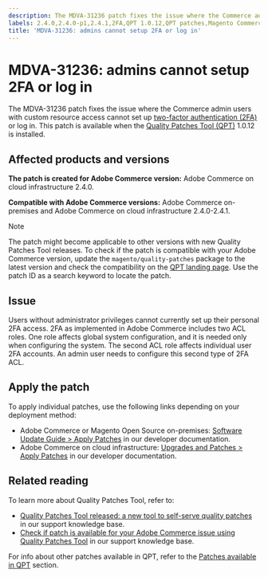```yaml
---
description: The MDVA-31236 patch fixes the issue where the Commerce admin users with custom resource access cannot set up [two-factor authentication (2FA)](https://docs.magento.com/user-guide/stores/security-two-factor-authentication.html) or log in. This patch is available when the [Quality Patches Tool (QPT)](https://support.magento.com/hc/en-us/articles/360047139492) 1.0.12 is installed.
labels: 2.4.0,2.4.0-p1,2.4.1,2FA,QPT 1.0.12,QPT patches,Magento Commerce,Magento Commerce Cloud,Quality Patches Tool,support tools, cloud infrastructure,on-premises
title: 'MDVA-31236: admins cannot setup 2FA or log in'
---
```


# MDVA-31236: admins cannot setup 2FA or log in

The MDVA-31236 patch fixes the issue where the Commerce admin users with custom resource access cannot set up [two-factor authentication (2FA)](https://docs.magento.com/user-guide/stores/security-two-factor-authentication.html) or log in. This patch is available when the [Quality Patches Tool (QPT)](https://support.magento.com/hc/en-us/articles/360047139492) 1.0.12 is installed.

## Affected products and versions

 **The patch is created for Adobe Commerce version:** Adobe Commerce on cloud infrastructure 2.4.0.

 **Compatible with Adobe Commerce versions:** Adobe Commerce on-premises and Adobe Commerce on cloud infrastructure 2.4.0-2.4.1.

>[!NOTE]
>
>The patch might become applicable to other versions with new Quality Patches Tool releases. To check if the patch is compatible with your Adobe Commerce version, update the `magento/quality-patches` package to the latest version and check the compatibility on the [QPT landing page](https://devdocs.magento.com/quality-patches/tool.html#patch-grid). Use the patch ID as a search keyword to locate the patch.

## Issue

Users without administrator privileges cannot currently set up their personal 2FA access. 2FA as implemented in Adobe Commerce includes two ACL roles. One role affects global system configuration, and it is needed only when configuring the system. The second ACL role affects individual user 2FA accounts. An admin user needs to configure this second type of 2FA ACL.

## Apply the patch

To apply individual patches, use the following links depending on your deployment method:

* Adobe Commerce or Magento Open Source on-premises: [Software Update Guide > Apply Patches](https://devdocs.magento.com/guides/v2.4/comp-mgr/patching/mqp.html) in our developer documentation.
* Adobe Commerce on cloud infrastructure: [Upgrades and Patches > Apply Patches](https://devdocs.magento.com/cloud/project/project-patch.html) in our developer documentation.

## Related reading

To learn more about Quality Patches Tool, refer to:

* [Quality Patches Tool released: a new tool to self-serve quality patches](https://support.magento.com/hc/en-us/articles/360047139492) in our support knowledge base.
* [Check if patch is available for your Adobe Commerce issue using Quality Patches Tool](https://support.magento.com/hc/en-us/articles/360047125252) in our support knowledge base.

For info about other patches available in QPT, refer to the [Patches available in QPT](https://support.magento.com/hc/en-us/sections/360010506631-Patches-available-in-MQP-tool-) section.